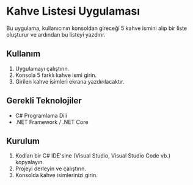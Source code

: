 # Kahve Listesi Uygulaması

Bu uygulama, kullanıcının konsoldan gireceği 5 kahve ismini alıp bir liste oluşturur ve ardından bu listeyi yazdırır.

## Kullanım

1. Uygulamayı çalıştırın.
2. Konsola 5 farklı kahve ismi girin.
3. Girilen kahve isimleri ekrana yazdırılacaktır.

## Gerekli Teknolojiler

- C# Programlama Dili
- .NET Framework / .NET Core

## Kurulum

1. Kodları bir C# IDE'sine (Visual Studio, Visual Studio Code vb.) kopyalayın.
2. Projeyi derleyin ve çalıştırın.
3. Konsolda kahve isimlerinizi girin.


